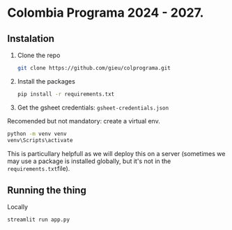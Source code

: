 # Colombia Programa 2024 - 2027.

## Instalation

1. Clone the repo

   ```bash
   git clone https://github.com/gieu/colprograma.git
   ```

2. Install the packages

   ```bash
   pip install -r requirements.txt
   ```

3. Get the gsheet credentials: `gsheet-credentials.json`

Recomended but not mandatory: create a virtual env.

```bash
python -m venv venv
venv\Scripts\activate
```

This is particullary helpfull as we will deploy this on a server (sometimes we may use a package is installed globally, but it's not in the `requirements.txt`file).

## Running the thing

Locally

```bash
streamlit run app.py
```

